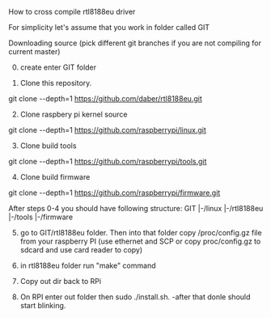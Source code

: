 How to cross compile rtl8188eu driver

For simplicity let's assume that you work in folder called GIT


Downloading source (pick different git branches if you are not compiling for current master)

0. create enter GIT folder 

1. Clone this repository.

git clone --depth=1 https://github.com/daber/rtl8188eu.git

2. Clone raspbery pi kernel source

git clone --depth=1 https://github.com/raspberrypi/linux.git

3. Clone build tools


git clone --depth=1 https://github.com/raspberrypi/tools.git

4. Clone build firmware

git clone --depth=1 https://github.com/raspberrypi/firmware.git


After steps 0-4 you should have following structure:
GIT
|-/linux
|-/rtl8188eu
|-/tools
|-/firmware
   
5. go to GIT/rtl8188eu folder. Then into that folder copy /proc/config.gz file from your raspberry PI (use ethernet and SCP or copy proc/config.gz to sdcard and use card reader to copy)

6. in rtl8188eu folder run "make" command

7. Copy out dir back to RPi

8. On RPI enter out folder then sudo ./install.sh. -after that donle should start blinking.
